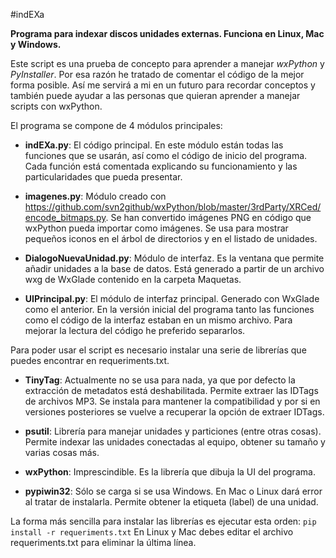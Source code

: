 #indEXa

**Programa para indexar discos unidades externas. Funciona en Linux, Mac y Windows.**

Este script es una prueba de concepto para aprender a manejar *wxPython* y *PyInstaller*. Por esa razón he tratado de comentar el código de la mejor forma posible. Así me servirá a mi en un futuro para recordar conceptos y también puede ayudar a las personas que quieran aprender a manejar scripts con wxPython.

El programa se compone de 4 módulos principales:

- **indEXa.py**: El código principal. En este módulo están todas las funciones que se usarán, así como el código de inicio del programa. Cada función está comentada explicando su funcionamiento y las particularidades que pueda presentar. 

- **imagenes.py**: Módulo creado con https://github.com/svn2github/wxPython/blob/master/3rdParty/XRCed/encode_bitmaps.py. Se han convertido imágenes PNG en código que wxPython pueda importar como imágenes. Se usa para mostrar pequeños iconos en el árbol de directorios y en el listado de unidades.

- **DialogoNuevaUnidad.py**: Módulo de interfaz. Es la ventana que permite añadir unidades a la base de datos. Está generado a partir de un archivo wxg de WxGlade contenido en la carpeta Maquetas.

- **UIPrincipal.py**: El módulo de interfaz principal. Generado con WxGlade como el anterior. En la versión inicial del programa tanto las funciones como el código de la interfaz estaban en un mismo archivo. Para mejorar la lectura del código he preferido separarlos.

Para poder usar el script es necesario instalar una serie de librerías que puedes encontrar en requeriments.txt.

- **TinyTag**: Actualmente no se usa para nada, ya que por defecto la extracción de metadatos está deshabilitada. Permite extraer las IDTags de archivos MP3. Se instala para mantener la compatibilidad y por si en versiones posteriores se vuelve a recuperar la opción de extraer IDTags.

- **psutil**: Librería para manejar unidades y particiones (entre otras cosas). Permite indexar las unidades conectadas al equipo, obtener su tamaño y varias cosas más.

- **wxPython**: Imprescindible. Es la librería que dibuja la UI del programa.

- **pypiwin32**: Sólo se carga si se usa Windows. En Mac o Linux dará error al tratar de instalarla. Permite obtener la etiqueta (label) de una unidad.

La forma más sencilla para instalar las librerías es ejecutar esta orden: `pip install -r requeriments.txt`
En Linux y Mac debes editar el archivo requeriments.txt para eliminar la última línea.

